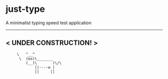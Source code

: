 # just-type
A minimalist typing speed test application

  ___________________
< UNDER CONSTRUCTION! >
  -------------------
         \   ^__^ 
          \  (oo)\_______
             (__)\       )\/\
                 ||----w |
                 ||     ||
